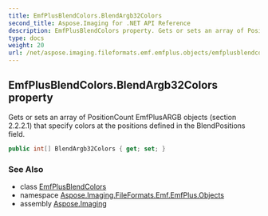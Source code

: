 ```yaml
---
title: EmfPlusBlendColors.BlendArgb32Colors
second_title: Aspose.Imaging for .NET API Reference
description: EmfPlusBlendColors property. Gets or sets an array of PositionCount EmfPlusARGB objects section 2.2.2.1 that specify colors at the positions defined in the BlendPositions field
type: docs
weight: 20
url: /net/aspose.imaging.fileformats.emf.emfplus.objects/emfplusblendcolors/blendargb32colors/
---
```

## EmfPlusBlendColors.BlendArgb32Colors property

Gets or sets an array of PositionCount EmfPlusARGB objects (section 2.2.2.1) that specify colors at the positions defined in the BlendPositions field.

```csharp
public int[] BlendArgb32Colors { get; set; }
```

### See Also

* class [EmfPlusBlendColors](../)
* namespace [Aspose.Imaging.FileFormats.Emf.EmfPlus.Objects](../../emfplusblendcolors/)
* assembly [Aspose.Imaging](../../../)


